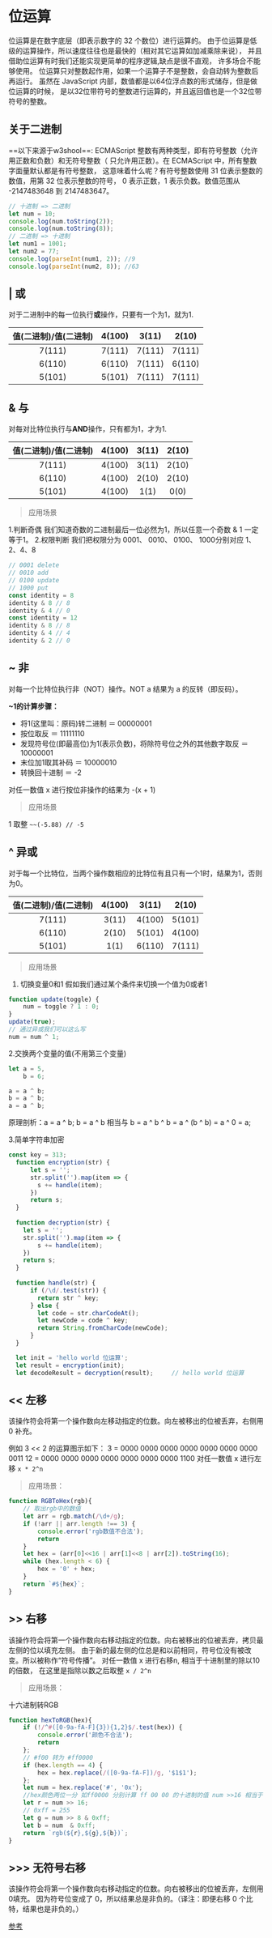 # 位运算
  位运算是在数字底层（即表示数字的 32 个数位）进行运算的。
由于位运算是低级的运算操作，所以速度往往也是最快的（相对其它运算如加减乘除来说），
并且借助位运算有时我们还能实现更简单的程序逻辑,缺点是很不直观，
许多场合不能够使用。
  位运算只对整数起作用，如果一个运算子不是整数，会自动转为整数后再运行。
虽然在 JavaScript 内部，数值都是以64位浮点数的形式储存，但是做位运算的时候，
是以32位带符号的整数进行运算的，并且返回值也是一个32位带符号的整数。
## 关于二进制
==以下来源于w3shool==:
ECMAScript 整数有两种类型，即有符号整数（允许用正数和负数）和无符号整数（
只允许用正数）。在 ECMAScript 中，所有整数字面量默认都是有符号整数，
这意味着什么呢？有符号整数使用 31 位表示整数的数值，用第 32 位表示整数的符号，
0 表示正数，1 表示负数。数值范围从 -2147483648 到 2147483647。

```javascript
// 十进制 => 二进制
let num = 10;
console.log(num.toString(2));
console.log(num.toString(8));
// 二进制 => 十进制
let num1 = 1001;
let num2 = 77;
console.log(parseInt(num1, 2)); //9
console.log(parseInt(num2, 8)); //63
```
## **|** 或
对于二进制中的每一位执行**或**操作，只要有一个为1，就为1.

值(二进制)/值(二进制)|4(100)|3(11)|2(10)
:-:|:-:|:-:|:-:
7(111)|7(111)|7(111)|7(111)
6(110)|6(110)|7(111)|6(110)
5(101)|5(101)|7(111)|7(111)

## **&** 与
对每对比特位执行与**AND**操作，只有都为1，才为1.

值(二进制)/值(二进制)|4(100)|3(11)|2(10)
:-:|:-:|:-:|:-:
7(111)|4(100)|3(11)|2(10)
6(110)|4(100)|2(10)|2(10)
5(101)|4(100)|1(1)|0(0)

> 应用场景

1.判断奇偶
我们知道奇数的二进制最后一位必然为1，所以任意一个奇数 & 1 一定等于1。
2.权限判断
我们把权限分为 0001、 0010、 0100、 1000分别对应 1、2、4、8

```javascript
// 0001 delete 
// 0010 add 
// 0100 update
// 1000 put
const identity = 8
identity & 8 // 8
identity & 4 // 0
const identity = 12
identity & 8 // 8
identity & 4 // 4
identity & 2 // 0

```
## **~** 非
对每一个比特位执行非（NOT）操作。NOT a 结果为 a 的反转（即反码）。

**~1的计算步骤：**

* 将1(这里叫：原码)转二进制 ＝ 00000001
* 按位取反 ＝ 11111110
* 发现符号位(即最高位)为1(表示负数)，将除符号位之外的其他数字取反 ＝ 10000001
* 末位加1取其补码 ＝ 10000010
* 转换回十进制 ＝ -2

对任一数值 x 进行按位非操作的结果为 -(x + 1)
> 应用场景

1 取整
`~~(-5.88) // -5`

## **^** 异或
对于每一个比特位，当两个操作数相应的比特位有且只有一个1时，结果为1，否则为0。

值(二进制)/值(二进制)|4(100)|3(11)|2(10)
:-:|:-:|:-:|:-:
7(111)|3(11)|4(100)|5(101)
6(110)|2(10)|5(101)|4(100)
5(101)|1(1)|6(110)|7(111)

> 应用场景

1. 切换变量0和1
假如我们通过某个条件来切换一个值为0或者1

```javascript
function update(toggle) {
    num = toggle ? 1 : 0;
}
update(true);
// 通过异或我们可以这么写
num = num ^ 1;
```

2.交换两个变量的值(不用第三个变量)

```javascript
let a = 5,
    b = 6;

a = a ^ b;
b = a ^ b;
a = a ^ b;
```

原理剖析：a = a ^ b; b = a ^ b 相当与 b = a ^ b ^ b = a ^ (b ^ b) = a ^ 0 = a;

3.简单字符串加密

```javascript
const key = 313;
  function encryption(str) {
      let s = '';
      str.split('').map(item => {
        s += handle(item);
      })
      return s;
  }
  
  function decryption(str) {
    let s = '';
    str.split('').map(item => {
        s += handle(item);
    })
    return s;
  }
  
  function handle(str) {
      if (/\d/.test(str)) {
        return str ^ key;
      } else {
        let code = str.charCodeAt();
        let newCode = code ^ key;
        return String.fromCharCode(newCode);
      }
  }

  let init = 'hello world 位运算';
  let result = encryption(init);             
  let decodeResult = decryption(result);     // hello world 位运算
```

## **<<** 左移
该操作符会将第一个操作数向左移动指定的位数。向左被移出的位被丢弃，右侧用 0 补充。

例如 3 << 2 的运算图示如下：
3 = 0000 0000 0000 0000 0000 0000 0000 0011
12 = 0000 0000 0000 0000 0000 0000 0000 1100
对任一数值 x 进行左移
`x * 2^n`
>应用场景：

```javascript
function RGBToHex(rgb){
    // 取出rgb中的数值
    let arr = rgb.match(/\d+/g);
    if (!arr || arr.length !== 3) {
        console.error('rgb数值不合法');
        return
    }
    let hex = (arr[0]<<16 | arr[1]<<8 | arr[2]).toString(16);
    while (hex.length < 6) {
        hex = '0' + hex;
    }
    return `#${hex}`;
}
```
## **>>** 右移
该操作符会将第一个操作数向右移动指定的位数。向右被移出的位被丢弃，拷贝最左侧的位以填充左侧。
由于新的最左侧的位总是和以前相同，符号位没有被改变。所以被称作“符号传播”。
对任一数值 x 进行右移n, 相当于十进制里的除以10的倍数，
在这里是指除以数之后取整
`x / 2^n`
>应用场景：

十六进制转RGB
```javascript
function hexToRGB(hex){
    if (!/^#([0-9a-fA-F]{3}){1,2}$/.test(hex)) {
        console.error('颜色不合法'); 
        return
    };
    // #f00 转为 #ff0000
    if (hex.length == 4) {
        hex = hex.replace(/([0-9a-fA-F])/g, '$1$1');
    };
    let num = hex.replace('#', '0x');
    //hex颜色两位一分 如ff0000 分别计算 ff 00 00 的十进制的值 num >>16 相当于计算 ff0000 --》 ff  16进制转二进制四位一分转成ff需要右移16位
    let r = num >> 16;
    // 0xff = 255
    let g = num >> 8 & 0xff;
    let b = num  & 0xff;    
    return `rgb(${r},${g},${b})`;
}
```
## **>>>** 无符号右移
该操作符会将第一个操作数向右移动指定的位数。向右被移出的位被丢弃，左侧用0填充。
因为符号位变成了 0，所以结果总是非负的。（译注：即便右移 0 个比特，结果也是非负的。）

[参考](https://www.cnblogs.com/mopagunda/p/11221928.html)
